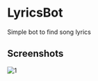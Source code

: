# LyricsBot
Simple bot to find song lyrics

## Screenshots

![1](https://user-images.githubusercontent.com/38386015/61944703-fc124b00-afa6-11e9-8417-6ab5a8fb5e5e.png)
